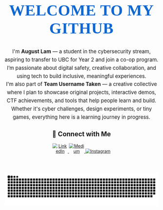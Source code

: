 <h1 align="center" style="font-size: 3.2rem; font-weight: 700; color: #0F67D1; font-family: cursive; letter-spacing: 1px;">
  WELCOME TO MY GITHUB
</h1>

<p align="center" style="max-width: 700px; margin: auto; font-size: 1.05rem; line-height: 1.6;">
  I'm <strong>August Lam</strong> — a student in the cybersecurity stream, aspiring to transfer to UBC for Year 2 and join a co-op program. I’m passionate about digital safety, creative collaboration, and using tech to build inclusive, meaningful experiences.
</p>

<p align="center" style="max-width: 700px; margin: auto; font-size: 1.05rem; line-height: 1.6;">
  I'm also part of <strong>Team Username Taken</strong> — a creative collective where I plan to showcase original projects, interactive demos, CTF achievements, and tools that help people learn and build. Whether it's cyber challenges, design experiments, or tiny games, everything here is a learning journey in progress.
</p>


<div align="center">

## 🔗 Connect with Me

<a href="https://www.linkedin.com/in/august-lam-b6a4a5361/">
  <img style="max-width:50px" alt="LinkedIn" src="https://img.shields.io/badge/LinkedIn-0A66C2?style=for-the-badge&logo=linkedin&logoColor=white" />
</a>

<a href="https://medium.com/@auggieldoggie">
  <img style="max-width:50px" alt="Medium" src="https://img.shields.io/badge/Medium-000000?style=for-the-badge&logo=medium&logoColor=white" />
</a>

<a href="https://www.instagram.com/auggowo/">
  <img alt="Instagram" src="https://img.shields.io/badge/Instagram-E4405F?style=for-the-badge&logo=instagram&logoColor=white" />
</a>

</div>

<br> <br>


<div align="center">

<!-- STATS (stacked left) + LANGUAGES (right) -->
<table width="100%" cellspacing="0" cellpadding="0" style="border-collapse: collapse; display: none">
  <tr valign="top" style="display: none">
    <td width="50%" style="display: none">
      <table width="100%" cellspacing="0" cellpadding="0" style="border-collapse: collapse; display: none;">
        <tr style="display: none">
          <td style="display: none"> 
            <img src="https://github-readme-stats.vercel.app/api?username=Auggie0w0&show_icons=true&theme=transparent&border_radius=10&border_color=00000000&hide_title=true&card_width=320" alt="GitHub Stats" width="100%" />
          </td>
        </tr>
        <tr style="display: none">
          <td style="display: none">
            <img src="https://streak-stats.demolab.com/?user=Auggie0w0&theme=transparent&hide_border=true" alt="GitHub Streak" width="100%" />
          </td>
        </tr>
      </table>
    </td>
    <td width="50%" style="display: none">
      <img src="https://github-readme-stats.vercel.app/api/top-langs/?username=Auggie0w0&layout=compact&theme=transparent&hide_border=true&langs_count=20" alt="Top Languages" width="100%" />
    </td>
  </tr>
</table>

<!-- SNAKE ANIMATION -->
<picture>
  <source media="(prefers-color-scheme: dark)" srcset="https://raw.githubusercontent.com/Auggie0w0/Auggie0w0/main/assets/github-snake-dark.svg" />
  <source media="(prefers-color-scheme: light)" srcset="https://raw.githubusercontent.com/Auggie0w0/Auggie0w0/main/assets/github-snake.svg" />
  <img alt="github-snake" src="https://raw.githubusercontent.com/Auggie0w0/Auggie0w0/main/assets/github-snake.svg" />
</picture>

<br> <br>

<!-- PINNED PROJECTS -->
<table width="100%" cellspacing="0" cellpadding="0" style="border-collapse: collapse;">
   <tr style="display: none"></tr>
  <tr valign="top" style="display: none">
    <td width="50%" style="display: none">
      <a href="https://github.com/Auggie0w0/auggiepage">
        <img src="https://github-readme-stats.vercel.app/api/pin/?username=Auggie0w0&repo=auggiepage&theme=github_dark&hide_border=true" alt="auggiepage" width="100%" />
      </a>
    </td>
    <td width="50%" style="display: none">
      <a href="https://github.com/Auggie0w0/personal-simp-site">
        <img src="https://github-readme-stats.vercel.app/api/pin/?username=Auggie0w0&repo=personal-simp-site&theme=github_dark&hide_border=true" alt="personal-simp-site" width="100%" />
      </a>
    </td>
  </tr>
  <tr valign="top" style="display: none">
    <td width="50%" style="display: none">
      <a href="https://github.com/Auggie0w0/shadow-escape">
        <img src="https://github-readme-stats.vercel.app/api/pin/?username=Auggie0w0&repo=shadow-escape&theme=github_dark&hide_border=true" alt="shadow-escape" width="100%" />
      </a>
    </td>
    <td width="50%" style="display: none">
      <a href="https://github.com/Auggie0w0/hydration-tracker">
        <img src="https://github-readme-stats.vercel.app/api/pin/?username=Auggie0w0&repo=hydration-tracker&theme=github_dark&hide_border=true" alt="hydration-tracker" width="100%" />
      </a>
    </td>
  </tr>
</table>

</div>

